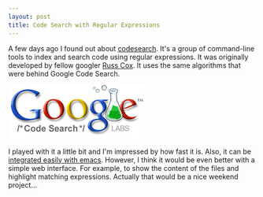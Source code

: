 ```yaml
---
layout: post
title: Code Search with Regular Expressions
---
```


<p>
A few days ago I found out about
<a href="https://code.google.com/p/codesearch/">codesearch</a>. It's a
group of command-line tools to index and search code using regular
expressions. It was originally developed by fellow googler
<a href="http://swtch.com/~rsc/">Russ Cox</a>. It uses the same algorithms
that were behind Google Code Search.
</p>

<img src="/images/google-codesearch.png"
  alt="Google Code search" />

<p>
I played with it a little bit and I'm impressed by how fast it is. Also, it
can be <a href="https://github.com/abingham/codesearch.el">
    integrated easily with emacs</a>. However, I think it would be even better
with a simple web interface. For example, to show the content of the files
and highlight matching expressions. Actually that would be a nice weekend
project...
</p>
